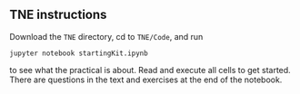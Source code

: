 ## TNE instructions

Download the `TNE` directory, cd to `TNE/Code`, and run 

`jupyter notebook startingKit.ipynb`

to see what the practical is about. Read and execute all cells to get started. There are questions in the text and exercises at the end of the notebook.
